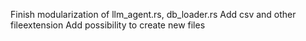 Finish modularization of llm_agent.rs, db_loader.rs
Add csv and other fileextension
Add possibility to create new files